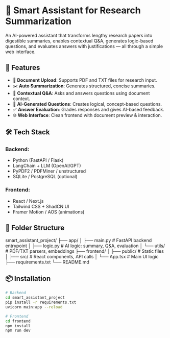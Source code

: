 # 🤖 Smart Assistant for Research Summarization

An AI-powered assistant that transforms lengthy research papers into digestible summaries, enables contextual Q&A, generates logic-based questions, and evaluates answers with justifications — all through a simple web interface.

## 🚀 Features

- 📄 **Document Upload**: Supports PDF and TXT files for research input.
- ✂️ **Auto Summarization**: Generates structured, concise summaries.
- 💬 **Contextual Q&A**: Asks and answers questions using document context.
- 🧠 **AI-Generated Questions**: Creates logical, concept-based questions.
- ✅ **Answer Evaluation**: Grades responses and gives AI-based feedback.
- 🌐 **Web Interface**: Clean frontend with document preview & interaction.

## 🛠️ Tech Stack

### Backend:
- Python (FastAPI / Flask)
- LangChain + LLM (OpenAI/GPT)
- PyPDF2 / PDFMiner / unstructured
- SQLite / PostgreSQL (optional)

### Frontend:
- React / Next.js
- Tailwind CSS + ShadCN UI
- Framer Motion / AOS (animations)

## 📁 Folder Structure

smart_assistant_project/
├── app/
│ ├── main.py # FastAPI backend entrypoint
│ ├── logic.py # AI logic: summary, Q&A, evaluation
│ └── utils/ # PDF/TXT parsers, embeddings
├── frontend/
│ ├── public/ # Static files
│ ├── src/ # React components, API calls
│ └── App.tsx # Main UI logic
├── requirements.txt
└── README.md 


## 📦 Installation

```bash
# Backend
cd smart_assistant_project
pip install -r requirements.txt
uvicorn main:app --reload

# Frontend
cd frontend
npm install
npm run dev
